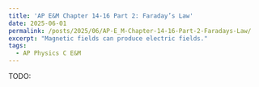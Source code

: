 ```yaml
---
title: 'AP E&M Chapter 14-16 Part 2: Faraday’s Law'
date: 2025-06-01
permalink: /posts/2025/06/AP-E_M-Chapter-14-16-Part-2-Faradays-Law/
excerpt: "Magnetic fields can produce electric fields."
tags:
  - AP Physics C E&M
---
```


TODO: